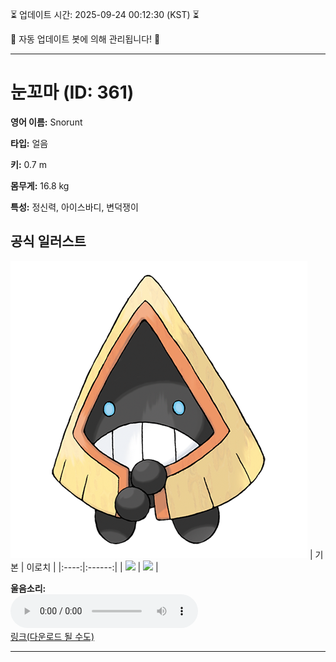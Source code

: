 
⏳ 업데이트 시간: 2025-09-24 00:12:30 (KST) ⏳

🤖 자동 업데이트 봇에 의해 관리됩니다! 🤖

---

# 눈꼬마 (ID: 361)
**영어 이름:** Snorunt

**타입:** 얼음

**키:** 0.7 m

**몸무게:** 16.8 kg

**특성:** 정신력, 아이스바디, 변덕쟁이

## 공식 일러스트
![](https://raw.githubusercontent.com/PokeAPI/sprites/master/sprites/pokemon/other/official-artwork/361.png)
| 기본 | 이로치 |
|:----:|:------:|
| <img src="http://play.pokemonshowdown.com/sprites/ani/snorunt.gif" width="200"> | <img src="http://play.pokemonshowdown.com/sprites/ani-shiny/snorunt.gif" width="200"> |

**울음소리:**<br><audio controls src="https://raw.githubusercontent.com/PokeAPI/cries/main/cries/pokemon/latest/361.ogg"></audio><br> [링크(다운로드 될 수도)](https://raw.githubusercontent.com/PokeAPI/cries/main/cries/pokemon/latest/361.ogg)


---
